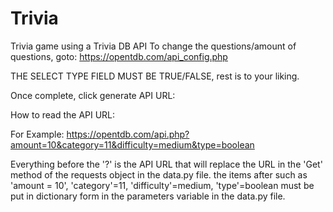 # Trivia
Trivia game using a Trivia DB API
To change the questions/amount of questions, goto: https://opentdb.com/api_config.php

THE SELECT TYPE FIELD MUST BE TRUE/FALSE, rest is to your liking. 

Once complete, click generate API URL:

How to read the API URL:

For Example: https://opentdb.com/api.php?amount=10&category=11&difficulty=medium&type=boolean

Everything before the '?' is the API URL that will replace the URL in the 'Get' method of the requests object in the data.py file.
the items after such as 'amount = 10', 'category'=11, 'difficulty'=medium, 'type'=boolean must be put in dictionary form in the parameters variable in the data.py file.
